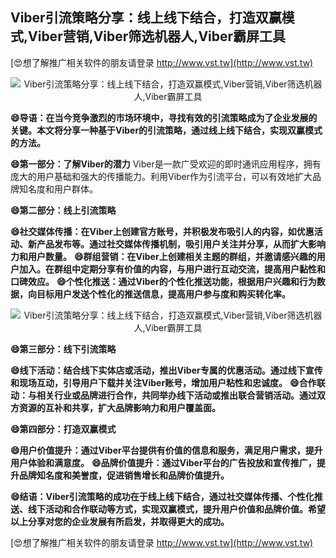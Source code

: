 ## **Viber引流策略分享：线上线下结合，打造双赢模式,Viber营销,Viber筛选机器人,Viber霸屏工具**

[😍想了解推广相关软件的朋友请登录 http://www.vst.tw](http://www.vst.tw)

 <center><img src="https://vst.tw/MP4/tuiguang/png/0.png" alt="Viber引流策略分享：线上线下结合，打造双赢模式,Viber营销,Viber筛选机器人,Viber霸屏工具"></center>

**😄导语：在当今竞争激烈的市场环境中，寻找有效的引流策略成为了企业发展的关键。本文将分享一种基于Viber的引流策略，通过线上线下结合，实现双赢模式的方法。**

**😄第一部分：了解Viber的潜力**
Viber是一款广受欢迎的即时通讯应用程序，拥有庞大的用户基础和强大的传播能力。利用Viber作为引流平台，可以有效地扩大品牌知名度和用户群体。

**😄第二部分：线上引流策略**

**😄社交媒体传播：在Viber上创建官方账号，并积极发布吸引人的内容，如优惠活动、新产品发布等。通过社交媒体传播机制，吸引用户关注并分享，从而扩大影响力和用户数量。**
**😄群组营销：在Viber上创建相关主题的群组，并邀请感兴趣的用户加入。在群组中定期分享有价值的内容，与用户进行互动交流，提高用户黏性和口碑效应。**
**😄个性化推送：通过Viber的个性化推送功能，根据用户兴趣和行为数据，向目标用户发送个性化的推送信息，提高用户参与度和购买转化率。**

 <center><img src="https://vst.tw/MP4/tuiguang/png/6.png" alt="Viber引流策略分享：线上线下结合，打造双赢模式,Viber营销,Viber筛选机器人,Viber霸屏工具"></center>

**😄第三部分：线下引流策略**

**😄线下活动：结合线下实体店或活动，推出Viber专属的优惠活动。通过线下宣传和现场互动，引导用户下载并关注Viber账号，增加用户粘性和忠诚度。**
**😄合作联动：与相关行业或品牌进行合作，共同举办线下活动或推出联合营销活动。通过双方资源的互补和共享，扩大品牌影响力和用户覆盖面。**

**😄第四部分：打造双赢模式**

**😄用户价值提升：通过Viber平台提供有价值的信息和服务，满足用户需求，提升用户体验和满意度。**
**😄品牌价值提升：通过Viber平台的广告投放和宣传推广，提升品牌知名度和美誉度，促进销售增长和品牌价值提升。**

**😄结语：Viber引流策略的成功在于线上线下结合，通过社交媒体传播、个性化推送、线下活动和合作联动等方式，实现双赢模式，提升用户价值和品牌价值。希望以上分享对您的企业发展有所启发，并取得更大的成功。**

[😍想了解推广相关软件的朋友请登录 http://www.vst.tw](http://www.vst.tw)



